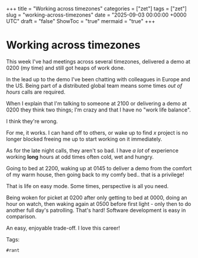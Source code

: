 +++
title = "Working across timezones"
categories = ["zet"]
tags = ["zet"]
slug = "working-across-timezones"
date = "2025-09-03 00:00:00 +0000 UTC"
draft = "false"
ShowToc = "true"
mermaid = "true"
+++

# Working across timezones

This week I've had meetings across several timezones, delivered a demo at 0200 (my time) and still got heaps of work done.

In the lead up to the demo I've been chatting with colleagues in Europe and the US. Being part of a distributed global team
means some times *out of hours* calls are required. 

When I explain that I'm talking to someone at 2100 or delivering a demo at 0200 they think two things; I'm crazy and that I have no "work life balance". 

I think they're wrong.

For me, it works. I can hand off to others, or wake up to find *x* project is no longer blocked freeing me up to start working on it immediately.

As for the late night calls, they aren't so bad. I have *a lot* of experience working **long** hours at odd times often cold, wet and hungry.

Going to bed at 2200, waking up at 0145 to deliver a demo from the comfort of my warm house, then going back to my comfy bed.. that is a privilege!

That is life on easy mode. Some times, perspective is all you need. 

Being woken for picket at 0200 after only getting to bed at 0000, doing an hour on watch, then waking again at 0500 before first light - only then to do another full day's patrolling. That's hard! Software development is easy in comparison.

An easy, enjoyable trade-off. I love this career!

Tags:

    #rant

